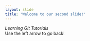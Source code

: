 ```yaml
---
layout: slide
title: "Welcome to our second slide!"
---
```

*Learning Git Tutorials*  
Use the left arrow to go back!
